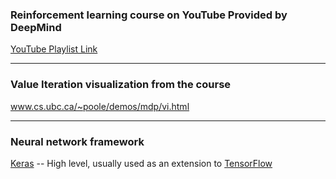### Reinforcement learning course on YouTube Provided by DeepMind
[YouTube Playlist Link](https://www.youtube.com/playlist?list=PLqYmG7hTraZDM-OYHWgPebj2MfCFzFObQ)

____

### Value Iteration visualization from the course
www.cs.ubc.ca/~poole/demos/mdp/vi.html

____

### Neural network framework
[Keras](https://keras.io/) -- High level, usually used as an extension to [TensorFlow](https://www.tensorflow.org/)


